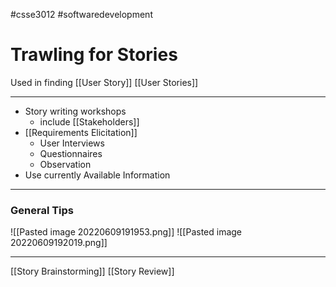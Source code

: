 #csse3012 #softwaredevelopment 
# Trawling for Stories
Used in finding [[User Story]]
[[User Stories]]
___
- Story writing workshops
	- include [[Stakeholders]]
- [[Requirements Elicitation]]
	- User Interviews
	- Questionnaires
	- Observation
- Use currently Available Information

___
### General Tips
![[Pasted image 20220609191953.png]]
![[Pasted image 20220609192019.png]]

___
[[Story Brainstorming]]
[[Story Review]]